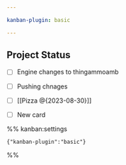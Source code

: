 ```yaml
---

kanban-plugin: basic

---
```


## Project Status

- [ ] Engine changes to thingammoamb
- [ ] Pushing chnages
- [ ] [[Pizza @{2023-08-30}]]
- [ ] New card




%% kanban:settings
```
{"kanban-plugin":"basic"}
```
%%